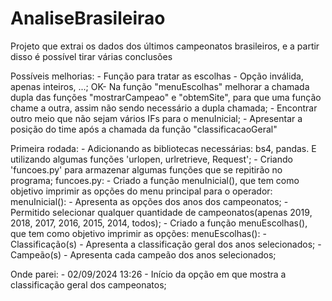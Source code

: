 # AnaliseBrasileirao
 Projeto que extrai os dados dos últimos campeonatos brasileiros, e a partir disso é possível tirar várias conclusões

Possíveis melhorias:
    - Função para tratar as escolhas - Opção inválida, apenas inteiros, ...;
    OK- Na função "menuEscolhas" melhorar a chamada dupla das funções "mostrarCampeao" e "obtemSite", para que uma função chame a outra, assim não sendo necessário a dupla chamada;
    - Encontrar outro meio que não sejam vários IFs para o menuInicial;
    - Apresentar a posição do time após a chamada da função "classificacaoGeral"

Primeira rodada:
    -   Adicionando as bibliotecas necessárias: bs4, pandas. E utilizando algumas funções 'urlopen, urlretrieve, Request';
    -   Criando 'funcoes.py' para armazenar algumas funções que se repitirão no programa;
        funcoes.py:
            -   Criado a função menuInicial(), que tem como objetivo imprimir as opções do menu principal para o operador:
                    menuInicial(): - Apresenta as opções dos anos dos campeonatos;
                                   - Permitido selecionar qualquer quantidade de campeonatos(apenas 2019, 2018, 2017, 2016, 2015, 2014, todos);
            -   Criado a função menuEscolhas(), que tem como objetivo imprimir as opções:
                    menuEscolhas(): - Classificação(s) - Apresenta a classificação geral dos anos selecionados;
                                    - Campeão(s) - Apresenta cada campeão dos anos selecionados;

Onde parei:
    - 02/09/2024 13:26 - Início da opção em que mostra a classificação geral dos campeonatos;